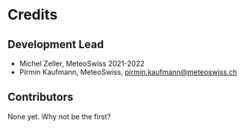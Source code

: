 Credits
=======

Development Lead
----------------

- Michel Zeller, MeteoSwiss 2021-2022
- Pirmin Kaufmann, MeteoSwiss, <pirmin.kaufmann@meteoswiss.ch>

Contributors
------------

None yet. Why not be the first?

